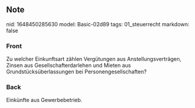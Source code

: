 ## Note
nid: 1648450285630
model: Basic-02d89
tags: 01_steuerrecht
markdown: false

### Front
Zu welcher Einkunftsart zählen Vergütungen aus Anstellungsverträgen, Zinsen aus Gesellschafterdarlehen und Mieten aus Grundstücksüberlassungen bei Personengesellschaften?

### Back
Einkünfte aus Gewerbebetrieb.
